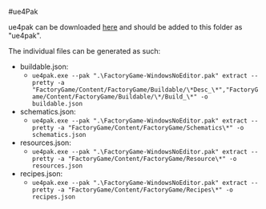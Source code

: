 #ue4Pak

ue4pak can be downloaded [here](https://github.com/Vilsol/ue4pak/releases) and should be added to this folder as
"ue4pak".

The individual files can be generated as such:

- buildable.json:
  - `ue4pak.exe --pak ".\FactoryGame-WindowsNoEditor.pak" extract --pretty -a "FactoryGame/Content/FactoryGame/Buildable/\*Desc_\*","FactoryGame/Content/FactoryGame/Buildable/\*/Build_\*" -o buildable.json`
- schematics.json:
  - `ue4pak.exe --pak ".\FactoryGame-WindowsNoEditor.pak" extract --pretty -a "FactoryGame/Content/FactoryGame/Schematics\*" -o schematics.json`
- resources.json:
  - `ue4pak.exe --pak ".\FactoryGame-WindowsNoEditor.pak" extract --pretty -a "FactoryGame/Content/FactoryGame/Resource\*" -o resources.json`
- recipes.json:
  - `ue4pak.exe --pak ".\FactoryGame-WindowsNoEditor.pak" extract --pretty -a "FactoryGame/Content/FactoryGame/Recipes\*" -o recipes.json`
